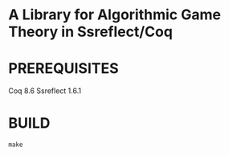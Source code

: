 # A Library for Algorithmic Game Theory in Ssreflect/Coq

# PREREQUISITES

Coq 8.6
Ssreflect 1.6.1

# BUILD

```make```
